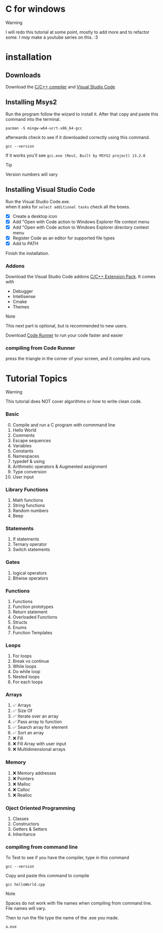 # C for windows

> [!WARNING]
> I will redo this tutorial at some point, mostly to add more and to refactor some. I *may* make a youtube series on this. :3

# installation
## Downloads
Download the [C/C++ compiler](https://www.msys2.org/) and [Visual Studio Code](https://code.visualstudio.com/download)

## Installing Msys2
Run the program follow the wizard to install it. After that copy and paste this command into the terminal.
```
pacman -S mingw-w64-ucrt-x86_64-gcc
```
afterwards check to see if it downloaded correctly using this command.
```
gcc --version
```
If it works you'll see `gcc.exe (Rev2, Built by MSYS2 project) 13.2.0`

> [!TIP]
> Version numbers will vary

## Installing Visual Studio Code
Run the Visual Studio Code.exe.\
when it asks for `select additional tasks` check all the boxes.

- [x] Create a desktop icon
- [x] Add "Open with Code action to Windows Explorer file context menu
- [x] Add "Open with Code action to Windows Explorer directory context menu
- [x] Register Code as an editor for supported file types
- [x] Add to PATH

Finish the installation.

### Addons
Download the Visual Studio Code addons [C/C++ Extension Pack](https://marketplace.visualstudio.com/items?itemName=ms-vscode.cpptools-extension-pack).
It comes with 
- Debugger
- Intellisense
- Cmake
- Themes

> [!NOTE]
> This next part is optional, but is recommended to new users.

Download [Code Runner](https://marketplace.visualstudio.com/items?itemName=formulahendry.code-runner) to run your code faster and easier

### compiling from Code Runner
press the triangle in the corner of your screen, and it compiles and runs.

# Tutorial Topics

> [!WARNING]
> This tutorial does NOT cover algorithms or how to write clean code.

### Basic
0. Compile and run a C program with commmand line
1. Hello World
2. Comments
3. Escape sequences
4. Variables
5. Constants
6. Namespaces
7. typedef & using
8. Arithmetic operators & Augmented assignment
9. Type conversion
10. User input

### Library Functions
1. Math functions
2. String functions
3. Random numbers
4. Beep

### Statements
1. If statements
2. Ternary operator
3. Switch statements

### Gates
1. logical operators
2. Bitwise operators

### Functions
1. Functions
2. Function prototypes
3. Return statement
4. Overloaded Functions
5. Structs
6. Enums
7. Function Templates

### Loops
1. For loops
2. Break vs continue
3. While loops
4. Do while loop
5. Nested loops
6. For each loops

### Arrays
1. ✅ Arrays
2. ✅ Size Of
3. ✅ Iterate over an array
4. ✅ Pass array to function
5. ✅ Search array for element
6. ✅ Sort an array
7. ❌ Fill
8. ❌ Fill Array with user input
9. ❌ Multidimensional arrays

### Memory
1. ❌ Memory addresses
2. ❌ Pointers
3. ❌ Malloc
4. ❌ Calloc
5. ❌ Realloc

### Oject Oriented Programming
1. Classes
2. Constructors
3. Getters & Setters
4. Inheritance

### compiling from command line
To Test to see if you have the compiler, type in this command
```
gcc --version
```

Copy and paste this command to compile
```
gcc helloWorld.cpp
```

> [!NOTE]
> Spaces do not work with file names when compiling from command line.\
> File names will vary.

Then to run the file type the name of the .exe you made.
```
a.exe
```